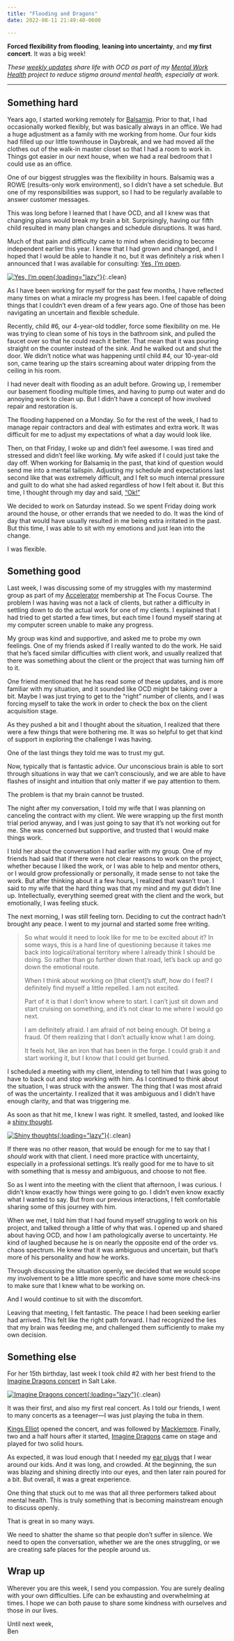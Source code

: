 ```yaml
---
title: "Flooding and Dragons"
date: 2022-08-11 21:49:40-0600

---
```


**Forced flexibility from flooding**, **leaning into uncertainty**, and **my first concert**. It was a big week!

_These [weekly updates](https://bennorris.com/tags/weekly-update/) share life with OCD as part of my [Mental Work Health](https://bennorris.com/mental-work-health) project to reduce stigma around mental health, especially at work._

***

## Something hard

Years ago, I started working remotely for [Balsamiq](https://balsamiq.com). Prior to that, I had occasionally worked flexibly, but was basically always in an office. We had a huge adjustment as a family with me working from home. Our four kids had filled up our little townhouse in Daybreak, and we had moved all the clothes out of the walk-in master closet so that I had a room to work in. Things got easier in our next house, when we had a real bedroom that I could use as an office.

One of our biggest struggles was the flexibility in hours. Balsamiq was a ROWE (results-only work environment), so I didn’t have a set schedule. But one of my responsibilities was support, so I had to be regularly available to answer customer messages.

This was long before I learned that I have OCD, and all I knew was that changing plans would break my brain a bit. Surprisingly, having our fifth child resulted in many plan changes and schedule disruptions. It was hard.

Much of that pain and difficulty came to mind when deciding to become independent earlier this year. I knew that I had grown and changed, and I hoped that I would be able to handle it no, but it was definitely a risk when I announced that I was available for consulting: [Yes, I’m open](https://bennorris.com/2022/06/23/open-for-business).

[![Yes, I’m open](https://media.bennorris.org/images/posts/yes-im-open.jpg){:loading="lazy"}](https://bennorris.com/2022/06/23/open-for-business){:.clean}

As I have been working for myself for the past few months, I have reflected many times on what a miracle my progress has been. I feel capable of doing things that I couldn’t even dream of a few years ago. One of those has been navigating an uncertain and flexible schedule.

Recently, child #6, our 4-year-old toddler, force some flexibility on me. He was trying to clean some of his toys in the bathroom sink, and pulled the faucet over so that he could reach it better. That mean that it was pouring straight on the counter instead of the sink. And he walked out and shut the door. We didn’t notice what was happening until child #4, our 10-year-old son, came tearing up the stairs screaming about water dripping from the ceiling in his room.

I had never dealt with flooding as an adult before. Growing up, I remember our basement flooding multiple times, and having to pump out water and do annoying work to clean up. But I didn’t have a concept of how involved repair and restoration is.

The flooding happened on a Monday. So for the rest of the week, I had to manage repair contractors and deal with estimates and extra work. It was difficult for me to adjust my expectations of what a day would look like.

Then, on that Friday, I woke up and didn’t feel awesome. I was tired and stressed and didn’t feel like working. My wife asked if I could just take the day off. When working for Balsamiq in the past, that kind of question would send me into a mental tailspin. Adjusting my schedule and expectations last second like that was extremely difficult, and I felt so much internal pressure and guilt to do what she had asked regardless of how I felt about it. But this time, I thought through my day and said, [“Ok!”](https://bennorris.com/2022/04/01/just-say-ok)

We decided to work on Saturday instead. So we spent Friday doing work around the house, or other errands that we needed to do. It was the kind of day that would have usually resulted in me being extra irritated in the past. But this time, I was able to sit with my emotions and just lean into the change.

I was flexible.


## Something good

Last week, I was discussing some of my struggles with my mastermind group as part of my [Accelerator](https://thefocuscourse.com/accelerator/) membership at The Focus Course. The problem I was having was not a lack of clients, but rather a difficulty in settling down to do the actual work for one of my clients. I explained that I had tried to get started a few times, but each time I found myself staring at my computer screen unable to make any progress.

My group was kind and supportive, and asked me to probe my own feelings. One of my friends asked if I really wanted to do the work. He said that he’s faced similar difficulties with client work, and usually realized that there was something about the client or the project that was turning him off to it.

One friend mentioned that he has read some of these updates, and is more familiar with my situation, and it sounded like OCD might be taking over a bit. Maybe I was just trying to get to the “right” number of clients, and I was forcing myself to take the work in order to check the box on the client acquisition stage.

As they pushed a bit and I thought about the situation, I realized that there were a few things that were bothering me. It was so helpful to get that kind of support in exploring the challenge I was having.

One of the last things they told me was to trust my gut.

Now, typically that is fantastic advice. Our unconscious brain is able to sort through situations in way that we can’t consciously, and we are able to have flashes of insight and intuition that only matter if we pay attention to them.

The problem is that my brain cannot be trusted.

The night after my conversation, I told my wife that I was planning on canceling the contract with my client. We were wrapping up the first month trial period anyway, and I was just going to say that it’s not working out for me. She was concerned but supportive, and trusted that I would make things work.

I told her about the conversation I had earlier with my group. One of my friends had said that if there were not clear reasons to work on the project, whether because I liked the work, or I was able to help and mentor others, or I would grow professionally or personally, it made sense to not take the work. But after thinking about it a few hours, I realized that wasn’t true. I said to my wife that the hard thing was that my mind and my gut didn’t line up. Intellectually, everything seemed great with the client and the work, but emotionally, I was feeling stuck.

The next morning, I was still feeling torn. Deciding to cut the contract hadn’t brought any peace. I went to my journal and started some free writing.

> So what would it need to look like for me to be excited about it? In some ways, this is a hard line of questioning because it takes me back into logical/rational territory where I already think I should be doing. So rather than go further down that road, let’s back up and go down the emotional route.
> 
> When I think about working on [that client]’s stuff, how do I feel? I definitely find myself a little repelled. I am not excited.
> 
> Part of it is that I don’t know where to start. I can’t just sit down and start cruising on something, and it’s not clear to me where I would go next.
> 
> I am definitely afraid. I am afraid of not being enough. Of being a fraud. Of them realizing that I don’t actually know what I am doing.
> 
> It feels hot, like an iron that has been in the forge. I could grab it and start working it, but I know that I could get burned.

I scheduled a meeting with my client, intending to tell him that I was going to have to back out and stop working with him. As I continued to think about the situation, I was struck with the answer. The thing that I was most afraid of was the uncertainty. I realized that it was ambiguous and I didn’t have enough clarity, and that was triggering me.

As soon as that hit me, I knew I was right. It smelled, tasted, and looked like a [shiny thought](https://bennorris.com/2022/07/29/shiny-thoughts).

[![Shiny thoughts](https://media.bennorris.com/images/mentalworkhealth/posts/shiny-thoughts.jpg){:loading="lazy"}](https://bennorris.com/2022/07/29/shiny-thoughts){:.clean}

If there was no other reason, that would be enough for me to say that I *should* work with that client. I need more practice with uncertainty, especially in a professional settings. It’s really good for me to have to sit with something that is messy and ambiguous, and choose to not flee.

So as I went into the meeting with the client that afternoon, I was curious. I didn’t know exactly how things were going to go. I didn’t even know exactly what I wanted to say. But from our previous interactions, I felt comfortable sharing some of this journey with him.

When we met, I told him that I had found myself struggling to work on his project, and talked through a little of why that was. I opened up and shared about having OCD, and how I am pathologically averse to uncertainty. He kind of laughed because he is on nearly the opposite end of the order vs. chaos spectrum. He knew that it was ambiguous and uncertain, but that’s more of his personality and how he works.

Through discussing the situation openly, we decided that we would scope my involvement to be a little more specific and have some more check-ins to make sure that I knew what to be working on.

And I would continue to sit with the discomfort.

Leaving that meeting, I felt fantastic. The peace I had been seeking earlier had arrived. This felt like the right path forward. I had recognized the lies that my brain was feeding me, and challenged them sufficiently to make my own decision.


## Something else

For her 15th birthday, last week I took child #2 with her best friend to the [Imagine Dragons concert](https://en.wikipedia.org/wiki/Mercury_World_Tour) in Salt Lake.

[![Imagine Dragons concert](https://media.bennorris.com/images/mentalworkhealth/posts/imagine-dragons-mercury-tour.jpg){:loading="lazy"}](https://en.wikipedia.org/wiki/Mercury_World_Tour){:.clean}

It was their first, and also my first real concert. As I told our friends, I went to many concerts as a teenager—I was just playing the tuba in them.

[Kings Elliot](http://www.kingselliot.com) opened the concert, and was followed by [Macklemore](https://macklemore.com). Finally, two and a half hours after it started, [Imagine Dragons](https://www.imaginedragonsmusic.com) came on stage and played for two solid hours.

As expected, it was loud enough that I needed my [ear plugs](https://us.loopearplugs.com/) that I wear around our kids. And it was long, and crowded. At the beginning, the sun was blazing and shining directly into our eyes, and then later rain poured for a bit. But overall, it was a great experience.

One thing that stuck out to me was that all three performers talked about mental health. This is truly something that is becoming mainstream enough to discuss openly.

That is great in so many ways.

We need to shatter the shame so that people don’t suffer in silence. We need to open the conversation, whether we are the ones struggling, or we are creating safe places for the people around us.


## Wrap up

Wherever you are this week, I send you compassion. You are surely dealing with your own difficulties. Life can be exhausting and overwhelming at times. I hope we can both pause to share some kindness with ourselves and those in our lives.

Until next week,  
Ben


